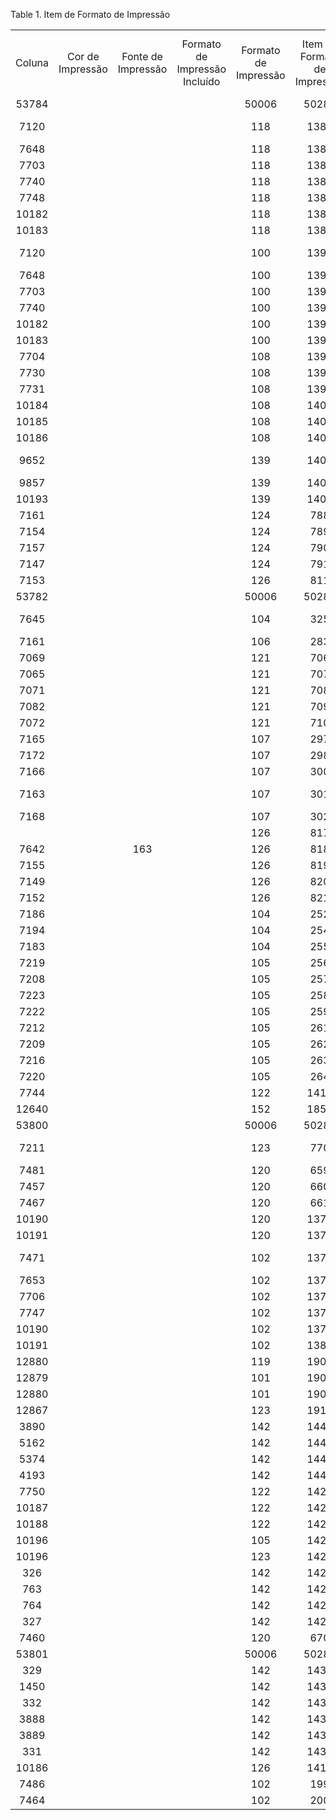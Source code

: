 <div id="d47442e1" class="table">

<div class="table-title">

Table 1. Item de Formato de
Impressão

</div>

<div class="table-contents">

|        |                  |                    |                               |                      |                              |         |                  |                         |                 |                      |                |                |                                  |                    |                           |            |             |                     |                          |              |             |                   |                 |                    |                    |               |                |             |                  |          |                  |              |                         |                  |               |                     |                           |                      |                  |               |                |                       |      |                 |                       |                                 |                        |                  |           |                 |                                     |           |          |           |          |
| :----: | :--------------: | :----------------: | :---------------------------: | :------------------: | :--------------------------: | :-----: | :--------------: | :---------------------: | :-------------: | :------------------: | :------------: | :------------: | :------------------------------: | :----------------: | :-----------------------: | :--------: | :---------: | :-----------------: | :----------------------: | :----------: | :---------: | :---------------: | :-------------: | :----------------: | :----------------: | :-----------: | :------------: | :---------: | :--------------: | :------: | :--------------: | :----------: | :---------------------: | :--------------: | :-----------: | :-----------------: | :-----------------------: | :------------------: | :--------------: | :-----------: | :------------: | :-------------------: | :--: | :-------------: | :-------------------: | :-----------------------------: | :--------------------: | :--------------: | :-------: | :-------------: | :---------------------------------: | :-------: | :------: | :-------: | :------: |
| Coluna | Cor de Impressão | Fonte de Impressão | Formato de Impressão Incluído | Formato de Impressão | Item de Formato de Impressão | Gráfico | Diâmetro do Arco | Tipo de Barra de Código | Coluna em Baixo | Alinhamento de Campo | Formato Padrão | Imagem Anexada |          URL da Imagem           | Calcular Média (μ) | Mantido Centralizadamente | Contar (№) | Descendente | Calcular Desvio (σ) | Formato de Preenchimento | Largura Fixa | Agrupar por | Somente Uma Linha | Campo de Imagem | Obter o Máximo (↑) | Obter o Mínimo (↓) | Próxima Linha | Próxima Página | Ordenar por | Quebra de Página | Impresso | Posição Relativa | Soma Parcial | Ajustar a Posição da NL | Obter a Soma (Σ) | Suprimir Nulo | Suprimir Repetições | Calcular a Variância (σ²) | Alinhamento de Linha | Largura da Linha | Altura Máxima | Largura Máxima |         Nome          | Área | Tipo do Formato |  Texto de Impressão   | Sufixo da Etiqueta de Impressão | Linhas de Soma Parcial | Roteiro (Script) | Seqüência | Tipo de Formato | Número de Classificação do Registro | Posição X | Espaço X | Posição Y | Espaço Y |
| 53784  |                  |                    |                               |        50006         |            50280             |         |        0         |                         |        0        |          L           |                |     false      |                                  |       false        |           true            |   false    |    false    |        false        |          false           |    false     |    false    |       false       |      false      |       false        |       false        |     false     |     false      |    false    |      false       |  false   |       true       |    false     |          false          |      false       |     false     |        false        |           false           |          X           |        1         |       0       |       0        |        Created        |  C   |        F        |        Created        |                                 |           0            |                  |     0     |        N        |                  0                  |     0     |    0     |     0     |    0     |
|  7120  |                  |                    |                               |         118          |             1382             |         |                  |                         |                 |          L           |                |     false      |                                  |       false        |           true            |   false    |    false    |        false        |          false           |    false     |    false    |       false       |      false      |       false        |       false        |     false     |     false      |    false    |      false       |  false   |       true       |    false     |          false          |      false       |     false     |        false        |           false           |          X           |                  |       0       |       0        | Sales Representative  |  C   |        F        |       Sales Rep       |                                 |                        |                  |     0     |                 |                  0                  |     0     |    0     |     0     |    0     |
|  7648  |                  |                    |                               |         118          |             1383             |         |                  |                         |                 |          L           |                |     false      |                                  |       false        |           true            |   false    |    false    |        false        |          false           |    false     |    false    |       false       |      false      |       false        |       false        |     false     |     false      |    false    |      false       |  false   |       true       |    false     |          false          |      false       |     false     |        false        |           false           |          X           |                  |       0       |       0        |   Business Partner    |  C   |        F        |   Business Partner    |                                 |                        |                  |     0     |                 |                  0                  |     0     |    0     |     0     |    0     |
|  7703  |                  |                    |                               |         118          |             1384             |         |                  |                         |                 |          L           |                |     false      |                                  |       false        |           true            |   false    |    false    |        false        |          false           |    false     |    false    |       false       |      false      |       false        |       false        |     false     |     false      |    false    |      false       |  false   |       true       |    false     |          false          |      false       |     false     |        false        |           false           |          X           |                  |       0       |       0        |     Document Type     |  C   |        F        |       Doc Type        |                                 |                        |                  |     0     |                 |                  0                  |     0     |    0     |     0     |    0     |
|  7740  |                  |                    |                               |         118          |             1385             |         |                  |                         |                 |          L           |                |     false      |                                  |       false        |           true            |   false    |    false    |        false        |          false           |    false     |    false    |       false       |      false      |       false        |       false        |     false     |     false      |    false    |      false       |  false   |       true       |    false     |          false          |      false       |     false     |        false        |           false           |          X           |                  |       0       |       0        |       Language        |  C   |        F        |       Language        |                                 |                        |                  |     0     |                 |                  0                  |     0     |    0     |     0     |    0     |
|  7748  |                  |                    |                               |         118          |             1386             |         |                  |                         |                 |          L           |                |     false      |                                  |       false        |           true            |   false    |    false    |        false        |          false           |    false     |    false    |       false       |      false      |       false        |       false        |     false     |     false      |    false    |      false       |  false   |       true       |    false     |          false          |      false       |     false     |        false        |           false           |          X           |                  |       0       |       0        |        Tax ID         |  C   |        F        |        Tax ID         |                                 |                        |                  |     0     |                 |                  0                  |     0     |    0     |     0     |    0     |
| 10182  |                  |                    |                               |         118          |             1388             |         |                  |                         |                 |          L           |                |     false      |                                  |       false        |           true            |   false    |    false    |        false        |          false           |    false     |    false    |       false       |      false      |       false        |       false        |     false     |     false      |    false    |      false       |  false   |       true       |    false     |          false          |      false       |     false     |        false        |           false           |          X           |                  |       0       |       0        |       NAICS/SIC       |  C   |        F        |       NAICS/SIC       |                                 |                        |                  |     0     |                 |                  0                  |     0     |    0     |     0     |    0     |
| 10183  |                  |                    |                               |         118          |             1389             |         |                  |                         |                 |          L           |                |     false      |                                  |       false        |           true            |   false    |    false    |        false        |          false           |    false     |    false    |       false       |      false      |       false        |       false        |     false     |     false      |    false    |      false       |  false   |       true       |    false     |          false          |      false       |     false     |        false        |           false           |          X           |                  |       0       |       0        |    Partner Tax ID     |  C   |        F        |       BP Tax TD       |                                 |                        |                  |     0     |                 |                  0                  |     0     |    0     |     0     |    0     |
|  7120  |                  |                    |                               |         100          |             1390             |         |                  |                         |                 |          L           |                |     false      |                                  |       false        |           true            |   false    |    false    |        false        |          false           |    false     |    false    |       false       |      false      |       false        |       false        |     false     |     false      |    false    |      false       |  false   |       true       |    false     |          false          |      false       |     false     |        false        |           false           |          X           |                  |       0       |       0        | Sales Representative  |  C   |        F        |       Sales Rep       |                                 |                        |                  |     0     |                 |                  0                  |     0     |    0     |     0     |    0     |
|  7648  |                  |                    |                               |         100          |             1391             |         |                  |                         |                 |          L           |                |     false      |                                  |       false        |           true            |   false    |    false    |        false        |          false           |    false     |    false    |       false       |      false      |       false        |       false        |     false     |     false      |    false    |      false       |  false   |       true       |    false     |          false          |      false       |     false     |        false        |           false           |          X           |                  |       0       |       0        |   Business Partner    |  C   |        F        |   Business Partner    |                                 |                        |                  |     0     |                 |                  0                  |     0     |    0     |     0     |    0     |
|  7703  |                  |                    |                               |         100          |             1392             |         |                  |                         |                 |          L           |                |     false      |                                  |       false        |           true            |   false    |    false    |        false        |          false           |    false     |    false    |       false       |      false      |       false        |       false        |     false     |     false      |    false    |      false       |  false   |       true       |    false     |          false          |      false       |     false     |        false        |           false           |          X           |                  |       0       |       0        |     Document Type     |  C   |        F        |       Doc Type        |                                 |                        |                  |     0     |                 |                  0                  |     0     |    0     |     0     |    0     |
|  7740  |                  |                    |                               |         100          |             1393             |         |                  |                         |                 |          L           |                |     false      |                                  |       false        |           true            |   false    |    false    |        false        |          false           |    false     |    false    |       false       |      false      |       false        |       false        |     false     |     false      |    false    |      false       |  false   |       true       |    false     |          false          |      false       |     false     |        false        |           false           |          X           |                  |       0       |       0        |       Language        |  C   |        F        |       Language        |                                 |                        |                  |     0     |                 |                  0                  |     0     |    0     |     0     |    0     |
| 10182  |                  |                    |                               |         100          |             1395             |         |                  |                         |                 |          L           |                |     false      |                                  |       false        |           true            |   false    |    false    |        false        |          false           |    false     |    false    |       false       |      false      |       false        |       false        |     false     |     false      |    false    |      false       |  false   |       true       |    false     |          false          |      false       |     false     |        false        |           false           |          X           |                  |       0       |       0        |       NAICS/SIC       |  C   |        F        |       NAICS/SIC       |                                 |                        |                  |     0     |                 |                  0                  |     0     |    0     |     0     |    0     |
| 10183  |                  |                    |                               |         100          |             1396             |         |                  |                         |                 |          L           |                |     false      |                                  |       false        |           true            |   false    |    false    |        false        |          false           |    false     |    false    |       false       |      false      |       false        |       false        |     false     |     false      |    false    |      false       |  false   |       true       |    false     |          false          |      false       |     false     |        false        |           false           |          X           |                  |       0       |       0        |    Partner Tax ID     |  C   |        F        |       BP Tax TD       |                                 |                        |                  |     0     |                 |                  0                  |     0     |    0     |     0     |    0     |
|  7704  |                  |                    |                               |         108          |             1397             |         |                  |                         |                 |          L           |                |     false      |                                  |       false        |           true            |   false    |    false    |        false        |          false           |    false     |    false    |       false       |      false      |       false        |       false        |     false     |     false      |    false    |      false       |  false   |       true       |    false     |          false          |      false       |     false     |        false        |           false           |          X           |                  |       0       |       0        |     Document Type     |  C   |        F        |       Doc Type        |                                 |                        |                  |     0     |                 |                  0                  |     0     |    0     |     0     |    0     |
|  7730  |                  |                    |                               |         108          |             1398             |         |                  |                         |                 |          L           |                |     false      |                                  |       false        |           true            |   false    |    false    |        false        |          false           |    false     |    false    |       false       |      false      |       false        |       false        |     false     |     false      |    false    |      false       |  false   |       true       |    false     |          false          |      false       |     false     |        false        |           false           |          X           |                  |       0       |       0        |     Payment Rule      |  C   |        F        |     Payment Rule      |                                 |                        |                  |     0     |                 |                  0                  |     0     |    0     |     0     |    0     |
|  7731  |                  |                    |                               |         108          |             1399             |         |                  |                         |                 |          L           |                |     false      |                                  |       false        |           true            |   false    |    false    |        false        |          false           |    false     |    false    |       false       |      false      |       false        |       false        |     false     |     false      |    false    |      false       |  false   |       true       |    false     |          false          |      false       |     false     |        false        |           false           |          X           |                  |       0       |       0        |      Document No      |  C   |        F        |      Document No      |                                 |                        |                  |     0     |                 |                  0                  |     0     |    0     |     0     |    0     |
| 10184  |                  |                    |                               |         108          |             1401             |         |                  |                         |                 |          L           |                |     false      |                                  |       false        |           true            |   false    |    false    |        false        |          false           |    false     |    false    |       false       |      false      |       false        |       false        |     false     |     false      |    false    |      false       |  false   |       true       |    false     |          false          |      false       |     false     |        false        |           false           |          X           |                  |       0       |       0        |    Partner Tax ID     |  C   |        F        |       BP Tax TD       |                                 |                        |                  |     0     |                 |                  0                  |     0     |    0     |     0     |    0     |
| 10185  |                  |                    |                               |         108          |             1402             |         |                  |                         |                 |          L           |                |     false      |                                  |       false        |           true            |   false    |    false    |        false        |          false           |    false     |    false    |       false       |      false      |       false        |       false        |     false     |     false      |    false    |      false       |  false   |       true       |    false     |          false          |      false       |     false     |        false        |           false           |          X           |                  |       0       |       0        |        D-U-N-S        |  C   |        F        |        D-U-N-S        |                                 |                        |                  |     0     |                 |                  0                  |     0     |    0     |     0     |    0     |
| 10186  |                  |                    |                               |         108          |             1403             |         |                  |                         |                 |          L           |                |     false      |                                  |       false        |           true            |   false    |    false    |        false        |          false           |    false     |    false    |       false       |      false      |       false        |       false        |     false     |     false      |    false    |      false       |  false   |       true       |    false     |          false          |      false       |     false     |        false        |           false           |          X           |                  |       0       |       0        |       NAICS/SIC       |  C   |        F        |       NAICS/SIC       |                                 |                        |                  |     0     |                 |                  0                  |     0     |    0     |     0     |    0     |
|  9652  |                  |                    |                               |         139          |             1404             |         |                  |                         |                 |          L           |                |     false      |                                  |       false        |           true            |   false    |    false    |        false        |          false           |    false     |    false    |       false       |      false      |       false        |       false        |     false     |     false      |    false    |      false       |  false   |       true       |    false     |          false          |      false       |     false     |        false        |           false           |          X           |                  |       0       |       0        | Sales Representative  |  C   |        F        |       Sales Rep       |                                 |                        |                  |     0     |                 |                  0                  |     0     |    0     |     0     |    0     |
|  9857  |                  |                    |                               |         139          |             1405             |         |                  |                         |                 |          L           |                |     false      |                                  |       false        |           true            |   false    |    false    |        false        |          false           |    false     |    false    |       false       |      false      |       false        |       false        |     false     |     false      |    false    |      false       |  false   |       true       |    false     |          false          |      false       |     false     |        false        |           false           |          X           |                  |       0       |       0        |   Project Category    |  C   |        F        |   Project Category    |                                 |                        |                  |     0     |                 |                  0                  |     0     |    0     |     0     |    0     |
| 10193  |                  |                    |                               |         139          |             1406             |         |                  |                         |                 |          L           |                |     false      |                                  |       false        |           true            |   false    |    false    |        false        |          false           |    false     |    false    |       false       |      false      |       false        |       false        |     false     |     false      |    false    |      false       |  false   |       true       |    false     |          false          |      false       |     false     |        false        |           false           |          X           |                  |       0       |       0        |        D-U-N-S        |  C   |        F        |        D-U-N-S        |                                 |                        |                  |     0     |                 |                  0                  |     0     |    0     |     0     |    0     |
|  7161  |                  |                    |                               |         124          |             788              |         |                  |                         |                 |          L           |                |     false      |                                  |       false        |           true            |   false    |    false    |        false        |          false           |    false     |    false    |       false       |      false      |       false        |       false        |     false     |     false      |    false    |      false       |  false   |       true       |    false     |          false          |      false       |     false     |        false        |           false           |          X           |                  |       0       |       0        |     Organization      |  C   |        F        |     Organization      |                                 |                        |                  |     0     |                 |                  0                  |     0     |    0     |     0     |    0     |
|  7154  |                  |                    |                               |         124          |             789              |         |                  |                         |                 |          T           |                |     false      |                                  |       false        |           true            |   false    |    false    |        false        |          false           |    false     |    false    |       false       |      false      |       false        |       false        |     false     |     false      |    false    |      false       |  false   |       true       |    false     |          false          |      false       |     false     |        false        |           false           |          X           |                  |       0       |       0        |       Quantity        |  C   |        F        |          Qty          |                                 |                        |                  |     0     |                 |                  0                  |     0     |    0     |     0     |    0     |
|  7157  |                  |                    |                               |         124          |             790              |         |                  |                         |                 |          L           |                |     false      |                                  |       false        |           true            |   false    |    false    |        false        |          false           |    false     |    false    |       false       |      false      |       false        |       false        |     false     |     false      |    false    |      false       |   true   |      false       |    false     |          false          |      false       |     false     |        false        |           false           |          X           |                  |       0       |       0        |     Payment date      |  C   |        F        |                       |                                 |                        |                  |    10     |                 |                  0                  |    470    |    0     |    20     |    0     |
|  7147  |                  |                    |                               |         124          |             791              |         |                  |                         |                 |          L           |                |     false      |                                  |       false        |           true            |   false    |    false    |        false        |          false           |    false     |    false    |       false       |      false      |       false        |       false        |     false     |     false      |    true     |      false       |   true   |      false       |    false     |          false          |      false       |     false     |        false        |           false           |          X           |                  |       0       |       0        |   Business Partner    |  C   |        F        |                       |                                 |                        |                  |    20     |                 |                 10                  |    50     |    0     |    50     |    0     |
|  7153  |                  |                    |                               |         126          |             811              |         |                  |                         |                 |          T           |                |     false      |                                  |       false        |           true            |   false    |    false    |        false        |          false           |    false     |    false    |       false       |      false      |       false        |       false        |     false     |     false      |    false    |      false       |  false   |       true       |    false     |          false          |      false       |     false     |        false        |           false           |          X           |                  |       0       |       0        |     Amt in Words      |  C   |        F        |     Amt in Words      |                                 |                        |                  |     0     |                 |                  0                  |     0     |    0     |     0     |    0     |
| 53782  |                  |                    |                               |        50006         |            50281             |         |        0         |                         |        0        |          L           |                |     false      |                                  |       false        |           true            |   false    |    false    |        false        |          false           |    false     |    false    |       false       |      false      |       false        |       false        |     false     |     false      |    false    |      false       |  false   |       true       |    false     |          false          |      false       |     false     |        false        |           false           |          X           |        1         |       0       |       0        |     Organization      |  C   |        F        |     Organization      |                                 |           0            |                  |     0     |        N        |                  0                  |     0     |    0     |     0     |    0     |
|  7645  |                  |                    |                               |         104          |             325              |         |                  |                         |        0        |          D           |                |     false      |                                  |       false        |           true            |   false    |    false    |        false        |          false           |    false     |    false    |       true        |      false      |       false        |       false        |     true      |     false      |    false    |      false       |  false   |       true       |    false     |          false          |      false       |     false     |        false        |           false           |          X           |                  |       0       |       0        |   Warehouse Address   |  C   |        F        |                       |                                 |                        |                  |     0     |                 |                  0                  |     0     |    0     |     0     |    0     |
|  7161  |                  |                    |                               |         106          |             283              |         |                  |                         |                 |          L           |                |     false      |                                  |       false        |           true            |   false    |    false    |        false        |          false           |    false     |    false    |       false       |      false      |       false        |       false        |     false     |     false      |    false    |      false       |  false   |       true       |    false     |          false          |      false       |     false     |        false        |           false           |          X           |                  |       0       |       0        |     Organization      |  C   |        F        |     Organization      |                                 |                        |                  |     0     |                 |                  0                  |     0     |    0     |     0     |    0     |
|  7069  |                  |                    |                               |         121          |             706              |         |                  |                         |                 |          L           |                |     false      |                                  |       false        |           true            |   false    |    false    |        false        |          false           |    false     |    false    |       false       |      false      |       false        |       false        |     false     |     false      |    false    |      false       |  false   |       true       |    false     |          false          |      false       |     false     |        false        |           false           |          X           |                  |       0       |       0        |      Created By       |  C   |        F        |      Created By       |                                 |                        |                  |     0     |                 |                  0                  |     0     |    0     |     0     |    0     |
|  7065  |                  |                    |                               |         121          |             707              |         |                  |                         |                 |          L           |                |     false      |                                  |       false        |           true            |   false    |    false    |        false        |          false           |    false     |    false    |       false       |      false      |       false        |       false        |     false     |     false      |    false    |      false       |  false   |       true       |    false     |          false          |      false       |     false     |        false        |           false           |          X           |                  |       0       |       0        |        Created        |  C   |        F        |        Created        |                                 |                        |                  |     0     |                 |                  0                  |     0     |    0     |     0     |    0     |
|  7071  |                  |                    |                               |         121          |             708              |         |                  |                         |                 |          L           |                |     false      |                                  |       false        |           true            |   false    |    false    |        false        |          false           |    false     |    false    |       false       |      false      |       false        |       false        |     false     |     false      |    false    |      false       |  false   |       true       |    false     |          false          |      false       |     false     |        false        |           false           |          X           |                  |       0       |       0        |        Invoice        |  C   |        F        |        Invoice        |                                 |                        |                  |     0     |                 |                  0                  |     0     |    0     |     0     |    0     |
|  7082  |                  |                    |                               |         121          |             709              |         |                  |                         |                 |          L           |                |     false      |                                  |       false        |           true            |   false    |    false    |        false        |          false           |    false     |    false    |       false       |      false      |       false        |       false        |     false     |     false      |    false    |      false       |  false   |       true       |    false     |          false          |      false       |     false     |        false        |           false           |          X           |                  |       0       |       0        |     Invoice Line      |  C   |        F        |     Invoice Line      |                                 |                        |                  |     0     |                 |                  0                  |     0     |    0     |     0     |    0     |
|  7072  |                  |                    |                               |         121          |             710              |         |                  |                         |                 |          T           |                |     false      |                                  |       false        |           true            |   false    |    false    |        false        |          false           |    false     |    false    |       false       |      false      |       false        |       false        |     false     |     false      |    true     |      false       |  false   |       true       |    false     |          false          |      false       |     false     |        false        |           false           |          X           |                  |       0       |       0        |        Line No        |  C   |        F        |        Line No        |                                 |                        |                  |     0     |                 |                 10                  |     0     |    0     |     0     |    0     |
|  7165  |                  |                    |                               |         107          |             297              |         |                  |                         |                 |          T           |                |     false      |                                  |       false        |           true            |   false    |    false    |        false        |          false           |    false     |    false    |       false       |      false      |       false        |       false        |     false     |     false      |    true     |      false       |  false   |       true       |    false     |          false          |      false       |     false     |        false        |           false           |          X           |                  |       0       |       0        |        Line No        |  C   |        F        |        Line No        |                                 |                        |                  |     0     |                 |                 10                  |     0     |    0     |     0     |    0     |
|  7172  |                  |                    |                               |         107          |             298              |         |                  |                         |                 |          L           |                |     false      |                                  |       false        |           true            |   false    |    false    |        false        |          false           |    false     |    false    |       false       |      false      |       false        |       false        |     false     |     false      |    false    |      false       |  false   |       true       |    false     |          false          |      false       |     false     |        false        |           false           |          X           |                  |       0       |       0        |     Organization      |  C   |        F        |     Organization      |                                 |                        |                  |     0     |                 |                  0                  |     0     |    0     |     0     |    0     |
|  7166  |                  |                    |                               |         107          |             300              |         |                  |                         |                 |          L           |                |     false      |                                  |       false        |           true            |   false    |    false    |        false        |          false           |    false     |    false    |       false       |      false      |       false        |       false        |     false     |     false      |    false    |      false       |  false   |       true       |    false     |          false          |      false       |     false     |        false        |           false           |          X           |                  |       0       |       0        |     Payment Rule      |  C   |        F        |     Payment Rule      |                                 |                        |                  |     0     |                 |                  0                  |     0     |    0     |     0     |    0     |
|  7163  |                  |                    |                               |         107          |             301              |         |                  |                         |                 |          L           |                |     false      |                                  |       false        |           true            |   false    |    false    |        false        |          false           |    false     |    false    |       false       |      false      |       false        |       false        |     false     |     false      |    false    |      false       |  false   |       true       |    false     |          false          |      false       |     false     |        false        |           false           |          X           |                  |       0       |       0        |   Payment Selection   |  C   |        F        |   Payment Selection   |                                 |                        |                  |     0     |                 |                  0                  |     0     |    0     |     0     |    0     |
|  7168  |                  |                    |                               |         107          |             302              |         |                  |                         |                 |          T           |                |     false      |                                  |       false        |           true            |   false    |    false    |        false        |          false           |    false     |    false    |       false       |      false      |       false        |       false        |     false     |     false      |    false    |      false       |   true   |       true       |    false     |          false          |       true       |     false     |        false        |           false           |          X           |                  |       0       |       0        |    Payment amount     |  C   |        F        |        Payment        |                                 |                        |                  |    40     |                 |                  0                  |     0     |    0     |     0     |    0     |
|        |                  |                    |                               |         126          |             817              |         |                  |                         |        0        |          D           |                |     false      | org/compiere/images/C10030HR.png |       false        |           true            |   false    |    false    |        false        |          false           |    false     |    false    |       true        |      false      |       false        |       false        |     false     |     false      |    false    |      false       |   true   |       true       |    false     |          false          |      false       |     false     |        false        |           false           |          X           |                  |      30       |      100       |         Logo          |  H   |        I        |                       |                                 |                        |                  |    10     |                 |                  0                  |     0     |    0     |     0     |    0     |
|  7642  |                  |        163         |                               |         126          |             818              |         |                  |                         |        0        |          D           |                |     false      |                                  |       false        |           true            |   false    |    false    |        false        |          false           |    false     |    false    |       true        |      false      |       false        |       false        |     true      |     false      |    false    |      false       |   true   |       true       |    false     |          false          |      false       |     false     |        false        |           false           |          X           |                  |       0       |       0        |     Org Location      |  H   |        F        |                       |                                 |                        |                  |    20     |                 |                  0                  |     0     |    0     |     0     |    0     |
|  7155  |                  |                    |                               |         126          |             819              |         |                  |                         |                 |          L           |                |     false      |                                  |       false        |           true            |   false    |    false    |        false        |          false           |    false     |    false    |       false       |      false      |       false        |       false        |     false     |     false      |    false    |      false       |   true   |      false       |    false     |          true           |      false       |     true      |        false        |           false           |          X           |                  |       0       |       0        |      BP Greeting      |  H   |        F        |                       |                                 |                        |                  |    30     |                 |                  0                  |    20     |    0     |    100    |    0     |
|  7149  |                  |                    |                               |         126          |             820              |         |                  |                         |                 |          L           |                |     false      |                                  |       false        |           true            |   false    |    false    |        false        |          false           |    false     |    false    |       false       |      false      |       false        |       false        |     true      |     false      |    false    |      false       |   true   |       true       |    false     |          false          |      false       |     true      |        false        |           false           |          X           |                  |       0       |       0        |         Name          |  H   |        F        |                       |                                 |                        |                  |    40     |                 |                  0                  |     0     |    0     |     0     |    0     |
|  7152  |                  |                    |                               |         126          |             821              |         |                  |                         |                 |          L           |                |     false      |                                  |       false        |           true            |   false    |    false    |        false        |          false           |    false     |    false    |       false       |      false      |       false        |       false        |     true      |     false      |    false    |      false       |   true   |       true       |    false     |          false          |      false       |     true      |        false        |           false           |          X           |                  |       0       |       0        |        Name 2         |  H   |        F        |                       |                                 |                        |                  |    50     |                 |                  0                  |     0     |    0     |     0     |    0     |
|  7186  |                  |                    |                               |         104          |             252              |         |                  |                         |                 |          L           |                |     false      |                                  |       false        |           true            |   false    |    false    |        false        |          false           |    false     |    false    |       false       |      false      |       false        |       false        |     false     |     false      |    false    |      false       |  false   |       true       |    false     |          false          |      false       |     false     |        false        |           false           |          X           |                  |       0       |       0        |        Shipper        |  C   |        F        |        Shipper        |                                 |                        |                  |     0     |                 |                  0                  |     0     |    0     |     0     |    0     |
|  7194  |                  |                    |                               |         104          |             254              |         |                  |                         |                 |          L           |                |     false      |                                  |       false        |           true            |   false    |    false    |        false        |          false           |    false     |    false    |       false       |      false      |       false        |       false        |     false     |     false      |    false    |      false       |  false   |       true       |    false     |          false          |      false       |     false     |        false        |           false           |          X           |                  |       0       |       0        |        Updated        |  C   |        F        |        Updated        |                                 |                        |                  |     0     |                 |                  0                  |     0     |    0     |     0     |    0     |
|  7183  |                  |                    |                               |         104          |             255              |         |                  |                         |                 |          L           |                |     false      |                                  |       false        |           true            |   false    |    false    |        false        |          false           |    false     |    false    |       false       |      false      |       false        |       false        |     false     |     false      |    false    |      false       |  false   |       true       |    false     |          false          |      false       |     false     |        false        |           false           |          X           |                  |       0       |       0        |      Updated By       |  C   |        F        |      Updated By       |                                 |                        |                  |     0     |                 |                  0                  |     0     |    0     |     0     |    0     |
|  7219  |                  |                    |                               |         105          |             256              |         |                  |                         |                 |          L           |                |     false      |                                  |       false        |           true            |   false    |    false    |        false        |          false           |    false     |    false    |       false       |      false      |       false        |       false        |     false     |     false      |    false    |      false       |  false   |       true       |    false     |          false          |      false       |     false     |        false        |           false           |          X           |                  |       0       |       0        |        Active         |  C   |        F        |        Active         |                                 |                        |                  |     0     |                 |                  0                  |     0     |    0     |     0     |    0     |
|  7208  |                  |                    |                               |         105          |             257              |         |                  |                         |                 |          L           |                |     false      |                                  |       false        |           true            |   false    |    false    |        false        |          false           |    false     |    false    |       false       |      false      |       false        |       false        |     false     |     false      |    false    |      false       |  false   |       true       |    false     |          false          |      false       |     false     |        false        |           false           |          X           |                  |       0       |       0        |        Client         |  C   |        F        |        Client         |                                 |                        |                  |     0     |                 |                  0                  |     0     |    0     |     0     |    0     |
|  7223  |                  |                    |                               |         105          |             258              |         |                  |                         |                 |          L           |                |     false      |                                  |       false        |           true            |   false    |    false    |        false        |          false           |    false     |    false    |       false       |      false      |       false        |       false        |     false     |     false      |    false    |      false       |  false   |       true       |    false     |          false          |      false       |     false     |        false        |           false           |          X           |                  |       0       |       0        |        Created        |  C   |        F        |        Created        |                                 |                        |                  |     0     |                 |                  0                  |     0     |    0     |     0     |    0     |
|  7222  |                  |                    |                               |         105          |             259              |         |                  |                         |                 |          L           |                |     false      |                                  |       false        |           true            |   false    |    false    |        false        |          false           |    false     |    false    |       false       |      false      |       false        |       false        |     false     |     false      |    false    |      false       |  false   |       true       |    false     |          false          |      false       |     false     |        false        |           false           |          X           |                  |       0       |       0        |      Created By       |  C   |        F        |      Created By       |                                 |                        |                  |     0     |                 |                  0                  |     0     |    0     |     0     |    0     |
|  7212  |                  |                    |                               |         105          |             261              |         |                  |                         |        3        |          L           |                |     false      |                                  |       false        |           true            |   false    |    false    |        false        |          false           |    false     |    false    |       false       |      false      |       false        |       false        |     true      |     false      |    false    |      false       |   true   |       true       |    false     |          false          |      false       |     true      |        false        |           false           |          X           |                  |       0       |       0        |     Document Note     |  C   |        F        |       Doc Note        |                                 |                        |                  |    60     |                 |                  0                  |     0     |    0     |     0     |    0     |
|  7209  |                  |                    |                               |         105          |             262              |         |                  |                         |                 |          T           |                |     false      |                                  |       false        |           true            |   false    |    false    |        false        |          false           |    false     |    false    |       false       |      false      |       false        |       false        |     false     |     false      |    true     |      false       |  false   |       true       |    false     |          false          |      false       |     false     |        false        |           false           |          X           |                  |       0       |       0        |        Line No        |  C   |        F        |        Line No        |                                 |                        |                  |     0     |                 |                 10                  |     0     |    0     |     0     |    0     |
|  7216  |                  |                    |                               |         105          |             263              |         |                  |                         |                 |          L           |                |     false      |                                  |       false        |           true            |   false    |    false    |        false        |          false           |    false     |    false    |       false       |      false      |       false        |       false        |     false     |     false      |    false    |      false       |  false   |       true       |    false     |          false          |      false       |     false     |        false        |           false           |          X           |                  |       0       |       0        |        Locator        |  C   |        F        |        Locator        |                                 |                        |                  |     0     |                 |                  0                  |     0     |    0     |     0     |    0     |
|  7220  |                  |                    |                               |         105          |             264              |         |                  |                         |                 |          L           |                |     false      |                                  |       false        |           true            |   false    |    false    |        false        |          false           |    false     |    false    |       false       |      false      |       false        |       false        |     false     |     false      |    false    |      false       |  false   |       true       |    false     |          false          |      false       |     false     |        false        |           false           |          X           |                  |       0       |       0        |        Lot No         |  C   |        F        |          Lot          |                                 |                        |                  |     0     |                 |                  0                  |     0     |    0     |     0     |    0     |
|  7744  |                  |                    |                               |         122          |             1419             |         |                  |                         |                 |          L           |                |     false      |                                  |       false        |           true            |   false    |    false    |        false        |          false           |    false     |    false    |       false       |      false      |       false        |       false        |     false     |     false      |    false    |      false       |  false   |       true       |    false     |          false          |      false       |     false     |        false        |           false           |          X           |                  |       0       |       0        |       Language        |  C   |        F        |       Language        |                                 |                        |                  |     0     |                 |                  0                  |     0     |    0     |     0     |    0     |
| 12640  |                  |                    |                               |         152          |             1850             |         |                  |                         |                 |          L           |                |     false      |                                  |       false        |           true            |   false    |    false    |        false        |          false           |    false     |    false    |       false       |      false      |       false        |       false        |     false     |     false      |    false    |      false       |  false   |       true       |    false     |          false          |      false       |     false     |        false        |           false           |          X           |                  |       0       |       0        |        Charge         |  C   |        F        |        Charge         |                                 |                        |                  |     0     |                 |                  0                  |     0     |    0     |     0     |    0     |
| 53800  |                  |                    |                               |        50006         |            50282             |         |        0         |                         |        0        |          L           |                |     false      |                                  |       false        |           true            |   false    |    false    |        false        |          false           |    false     |    false    |       false       |      false      |       false        |       false        |     false     |     false      |    false    |      false       |  false   |       true       |    false     |          false          |      false       |     false     |        false        |           false           |          X           |        1         |       0       |       0        |        Updated        |  C   |        F        |        Updated        |                                 |           0            |                  |     0     |        N        |                  0                  |     0     |    0     |     0     |    0     |
|  7211  |                  |                    |                               |         123          |             770              |         |                  |                         |                 |          L           |                |     false      |                                  |       false        |           true            |   false    |    false    |        false        |          false           |    false     |    false    |       false       |      false      |       false        |       false        |     false     |     false      |    false    |      false       |  false   |       true       |    false     |          false          |      false       |     false     |        false        |           false           |          X           |                  |       0       |       0        | Shipment/Receipt Line |  C   |        F        | Shipment/Receipt Line |                                 |                        |                  |     0     |                 |                  0                  |     0     |    0     |     0     |    0     |
|  7481  |                  |                    |                               |         120          |             659              |         |                  |                         |                 |          L           |                |     false      |                                  |       false        |           true            |   false    |    false    |        false        |          false           |    false     |    false    |       false       |      false      |       false        |       false        |     false     |     false      |    false    |      false       |  false   |       true       |    false     |          false          |      false       |     false     |        false        |           false           |          X           |                  |       0       |       0        |        Charge         |  C   |        F        |        Charge         |                                 |                        |                  |     0     |                 |                  0                  |     0     |    0     |     0     |    0     |
|  7457  |                  |                    |                               |         120          |             660              |         |                  |                         |                 |          T           |                |     false      |                                  |       false        |           true            |   false    |    false    |        false        |          false           |    false     |    false    |       false       |      false      |       false        |       false        |     false     |     false      |    false    |      false       |  false   |       true       |    false     |          false          |      false       |     false     |        false        |           false           |          X           |                  |       0       |       0        |     Charge amount     |  C   |        F        |      Charge Amt       |                                 |                        |                  |     0     |                 |                  0                  |     0     |    0     |     0     |    0     |
|  7467  |                  |                    |                               |         120          |             661              |         |                  |                         |                 |          L           |                |     false      |                                  |       false        |           true            |   false    |    false    |        false        |          false           |    false     |    false    |       false       |      false      |       false        |       false        |     false     |     false      |    false    |      false       |  false   |       true       |    false     |          false          |      false       |     false     |        false        |           false           |          X           |                  |       0       |       0        |       Campaign        |  C   |        F        |       Campaign        |                                 |                        |                  |     0     |                 |                  0                  |     0     |    0     |     0     |    0     |
| 10190  |                  |                    |                               |         120          |             1372             |         |                  |                         |                 |          L           |                |     false      |                                  |       false        |           true            |   false    |    false    |        false        |          false           |    false     |    false    |       false       |      false      |       false        |       false        |     false     |     false      |    false    |      false       |  false   |       true       |    false     |          false          |      false       |     false     |        false        |           false           |          X           |                  |       0       |       0        |       NAICS/SIC       |  C   |        F        |       NAICS/SIC       |                                 |                        |                  |     0     |                 |                  0                  |     0     |    0     |     0     |    0     |
| 10191  |                  |                    |                               |         120          |             1373             |         |                  |                         |                 |          L           |                |     false      |                                  |       false        |           true            |   false    |    false    |        false        |          false           |    false     |    false    |       false       |      false      |       false        |       false        |     false     |     false      |    false    |      false       |  false   |       true       |    false     |          false          |      false       |     false     |        false        |           false           |          X           |                  |       0       |       0        |        D-U-N-S        |  C   |        F        |        D-U-N-S        |                                 |                        |                  |     0     |                 |                  0                  |     0     |    0     |     0     |    0     |
|  7471  |                  |                    |                               |         102          |             1375             |         |                  |                         |                 |          L           |                |     false      |                                  |       false        |           true            |   false    |    false    |        false        |          false           |    false     |    false    |       false       |      false      |       false        |       false        |     false     |     false      |    false    |      false       |  false   |       true       |    false     |          false          |      false       |     false     |        false        |           false           |          X           |                  |       0       |       0        | Sales Representative  |  C   |        F        |       Sales Rep       |                                 |                        |                  |     0     |                 |                  0                  |     0     |    0     |     0     |    0     |
|  7653  |                  |                    |                               |         102          |             1376             |         |                  |                         |                 |          L           |                |     false      |                                  |       false        |           true            |   false    |    false    |        false        |          false           |    false     |    false    |       false       |      false      |       false        |       false        |     false     |     false      |    false    |      false       |  false   |       true       |    false     |          false          |      false       |     false     |        false        |           false           |          X           |                  |       0       |       0        |   Business Partner    |  C   |        F        |   Business Partner    |                                 |                        |                  |     0     |                 |                  0                  |     0     |    0     |     0     |    0     |
|  7706  |                  |                    |                               |         102          |             1377             |         |                  |                         |                 |          L           |                |     false      |                                  |       false        |           true            |   false    |    false    |        false        |          false           |    false     |    false    |       false       |      false      |       false        |       false        |     false     |     false      |    false    |      false       |  false   |       true       |    false     |          false          |      false       |     false     |        false        |           false           |          X           |                  |       0       |       0        |     Document Type     |  C   |        F        |       Doc Type        |                                 |                        |                  |     0     |                 |                  0                  |     0     |    0     |     0     |    0     |
|  7747  |                  |                    |                               |         102          |             1378             |         |                  |                         |                 |          L           |                |     false      |                                  |       false        |           true            |   false    |    false    |        false        |          false           |    false     |    false    |       false       |      false      |       false        |       false        |     false     |     false      |    false    |      false       |  false   |       true       |    false     |          false          |      false       |     false     |        false        |           false           |          X           |                  |       0       |       0        |       Language        |  C   |        F        |       Language        |                                 |                        |                  |     0     |                 |                  0                  |     0     |    0     |     0     |    0     |
| 10190  |                  |                    |                               |         102          |             1379             |         |                  |                         |                 |          L           |                |     false      |                                  |       false        |           true            |   false    |    false    |        false        |          false           |    false     |    false    |       false       |      false      |       false        |       false        |     false     |     false      |    false    |      false       |  false   |       true       |    false     |          false          |      false       |     false     |        false        |           false           |          X           |                  |       0       |       0        |       NAICS/SIC       |  C   |        F        |       NAICS/SIC       |                                 |                        |                  |     0     |                 |                  0                  |     0     |    0     |     0     |    0     |
| 10191  |                  |                    |                               |         102          |             1380             |         |                  |                         |                 |          L           |                |     false      |                                  |       false        |           true            |   false    |    false    |        false        |          false           |    false     |    false    |       false       |      false      |       false        |       false        |     false     |     false      |    false    |      false       |  false   |       true       |    false     |          false          |      false       |     false     |        false        |           false           |          X           |                  |       0       |       0        |        D-U-N-S        |  C   |        F        |        D-U-N-S        |                                 |                        |                  |     0     |                 |                  0                  |     0     |    0     |     0     |    0     |
| 12880  |                  |                    |                               |         119          |             1907             |         |                  |                         |                 |          T           |                |     false      |                                  |       false        |           true            |   false    |    false    |        false        |          false           |    false     |    false    |       false       |      false      |       false        |       false        |     false     |     false      |    false    |      false       |  false   |       true       |    false     |          false          |      false       |     false     |        false        |           false           |          X           |                  |       0       |       0        |       Quantity        |  C   |        F        |       Quantity        |                                 |                        |                  |     0     |                 |                  0                  |     0     |    0     |     0     |    0     |
| 12879  |                  |                    |                               |         101          |             1908             |         |                  |                         |                 |          T           |                |     false      |                                  |       false        |           true            |   false    |    false    |        false        |          false           |    false     |    false    |       false       |      false      |       false        |       false        |     false     |     false      |    false    |      false       |  false   |       true       |    false     |          false          |      false       |     false     |        false        |           false           |          X           |                  |       0       |       0        |         Price         |  C   |        F        |         Price         |                                 |                        |                  |     0     |                 |                  0                  |     0     |    0     |     0     |    0     |
| 12880  |                  |                    |                               |         101          |             1909             |         |                  |                         |                 |          T           |                |     false      |                                  |       false        |           true            |   false    |    false    |        false        |          false           |    false     |    false    |       false       |      false      |       false        |       false        |     false     |     false      |    false    |      false       |  false   |       true       |    false     |          false          |      false       |     false     |        false        |           false           |          X           |                  |       0       |       0        |       Quantity        |  C   |        F        |       Quantity        |                                 |                        |                  |     0     |                 |                  0                  |     0     |    0     |     0     |    0     |
| 12867  |                  |                    |                               |         123          |             1910             |         |                  |                         |                 |          T           |                |     false      |                                  |       false        |           true            |   false    |    false    |        false        |          false           |    false     |    false    |       false       |      false      |       false        |       false        |     false     |     false      |    false    |      false       |  false   |       true       |    false     |          false          |      false       |     false     |        false        |           false           |          X           |                  |       0       |       0        |       Quantity        |  C   |        F        |       Quantity        |                                 |                        |                  |     0     |                 |                  0                  |     0     |    0     |     0     |    0     |
|  3890  |                  |                    |                               |         142          |             1440             |         |                  |                         |                 |          L           |                |     false      |                                  |       false        |           true            |   false    |    false    |        false        |          false           |    false     |    false    |       false       |      false      |       false        |       false        |     false     |     false      |    false    |      false       |  false   |       true       |    false     |          false          |      false       |     false     |        false        |           false           |          X           |                  |       0       |       0        |        Address        |  C   |        F        |        Address        |                                 |                        |                  |     0     |                 |                  0                  |     0     |    0     |     0     |    0     |
|  5162  |                  |                    |                               |         142          |             1442             |         |                  |                         |                 |          L           |                |     false      |                                  |       false        |           true            |   false    |    false    |        false        |          false           |    false     |    false    |       false       |      false      |       false        |       false        |     false     |     false      |    false    |      false       |  false   |       true       |    false     |          false          |      false       |     false     |        false        |           false           |          X           |                  |       0       |       0        |        Payment        |  C   |        F        |        Payment        |                                 |                        |                  |     0     |                 |                  0                  |     0     |    0     |     0     |    0     |
|  5374  |                  |                    |                               |         142          |             1443             |         |                  |                         |                 |          L           |                |     false      |                                  |       false        |           true            |   false    |    false    |        false        |          false           |    false     |    false    |       false       |      false      |       false        |       false        |     false     |     false      |    false    |      false       |  false   |       true       |    false     |          false          |      false       |     false     |        false        |           false           |          X           |                  |       0       |       0        |        Locator        |  C   |        F        |        Locator        |                                 |                        |                  |     0     |                 |                  0                  |     0     |    0     |     0     |    0     |
|  4193  |                  |                    |                               |         142          |             1444             |         |                  |                         |                 |          L           |                |     false      |                                  |       false        |           true            |   false    |    false    |        false        |          false           |    false     |    false    |       false       |      false      |       false        |       false        |     false     |     false      |    false    |      false       |  false   |       true       |    false     |          false          |      false       |     false     |        false        |           false           |          X           |                  |       0       |       0        |   Business Partner    |  C   |        F        |   Business Partner    |                                 |                        |                  |     0     |                 |                  0                  |     0     |    0     |     0     |    0     |
|  7750  |                  |                    |                               |         122          |             1420             |         |                  |                         |                 |          L           |                |     false      |                                  |       false        |           true            |   false    |    false    |        false        |          false           |    false     |    false    |       false       |      false      |       false        |       false        |     false     |     false      |    false    |      false       |  false   |       true       |    false     |          false          |      false       |     false     |        false        |           false           |          X           |                  |       0       |       0        |        Tax ID         |  C   |        F        |        Tax ID         |                                 |                        |                  |     0     |                 |                  0                  |     0     |    0     |     0     |    0     |
| 10187  |                  |                    |                               |         122          |             1421             |         |                  |                         |                 |          L           |                |     false      |                                  |       false        |           true            |   false    |    false    |        false        |          false           |    false     |    false    |       false       |      false      |       false        |       false        |     false     |     false      |    false    |      false       |  false   |       true       |    false     |          false          |      false       |     false     |        false        |           false           |          X           |                  |       0       |       0        |       NAICS/SIC       |  C   |        F        |       NAICS/SIC       |                                 |                        |                  |     0     |                 |                  0                  |     0     |    0     |     0     |    0     |
| 10188  |                  |                    |                               |         122          |             1422             |         |                  |                         |                 |          L           |                |     false      |                                  |       false        |           true            |   false    |    false    |        false        |          false           |    false     |    false    |       false       |      false      |       false        |       false        |     false     |     false      |    false    |      false       |  false   |       true       |    false     |          false          |      false       |     false     |        false        |           false           |          X           |                  |       0       |       0        |        D-U-N-S        |  C   |        F        |        D-U-N-S        |                                 |                        |                  |     0     |                 |                  0                  |     0     |    0     |     0     |    0     |
| 10196  |                  |                    |                               |         105          |             1424             |         |                  |                         |                 |          T           |                |     false      |                                  |       false        |           true            |   false    |    false    |        false        |          false           |    false     |    false    |       false       |      false      |       false        |       false        |     false     |     false      |    false    |      false       |   true   |       true       |    false     |          false          |      false       |     false     |        false        |           false           |          X           |                  |       0       |       0        |      Backordered      |  C   |        F        |      Backordered      |                                 |                        |                  |    40     |                 |                  0                  |     0     |    0     |     0     |    0     |
| 10196  |                  |                    |                               |         123          |             1425             |         |                  |                         |                 |          T           |                |     false      |                                  |       false        |           true            |   false    |    false    |        false        |          false           |    false     |    false    |       false       |      false      |       false        |       false        |     false     |     false      |    false    |      false       |   true   |       true       |    false     |          false          |      false       |     false     |        false        |           false           |          X           |                  |       0       |       0        |      Backordered      |  C   |        F        |      Backordered      |                                 |                        |                  |    50     |                 |                  0                  |     0     |    0     |     0     |    0     |
|  326   |                  |                    |                               |         142          |             1426             |         |                  |                         |                 |          L           |                |     false      |                                  |       false        |           true            |   false    |    false    |        false        |          false           |    false     |    false    |       false       |      false      |       false        |       false        |     false     |     false      |    true     |      false       |   true   |       true       |    false     |          false          |      false       |     false     |        false        |           false           |          X           |                  |       0       |       0        |         Name          |  C   |        F        |         Name          |                                 |                        |                  |    10     |                 |                  1                  |     0     |    0     |     0     |    0     |
|  763   |                  |                    |                               |         142          |             1427             |         |                  |                         |                 |          L           |                |     false      |                                  |       false        |           true            |   false    |    false    |        false        |          false           |    false     |    false    |       false       |      false      |       false        |       false        |     false     |     false      |    false    |      false       |  false   |       true       |    false     |          false          |      false       |     false     |        false        |           false           |          X           |                  |       0       |       0        |        Client         |  C   |        F        |        Client         |                                 |                        |                  |     0     |                 |                  0                  |     0     |    0     |     0     |    0     |
|  764   |                  |                    |                               |         142          |             1428             |         |                  |                         |                 |          L           |                |     false      |                                  |       false        |           true            |   false    |    false    |        false        |          false           |    false     |    false    |       false       |      false      |       false        |       false        |     false     |     false      |    false    |      false       |  false   |       true       |    false     |          false          |      false       |     false     |        false        |           false           |          X           |                  |       0       |       0        |     Organization      |  C   |        F        |     Organization      |                                 |                        |                  |     0     |                 |                  0                  |     0     |    0     |     0     |    0     |
|  327   |                  |                    |                               |         142          |             1429             |         |                  |                         |                 |          L           |                |     false      |                                  |       false        |           true            |   false    |    false    |        false        |          false           |    false     |    false    |       false       |      false      |       false        |       false        |     false     |     false      |    false    |      false       |  false   |       true       |    false     |          false          |      false       |     false     |        false        |           false           |          X           |                  |       0       |       0        |      Description      |  C   |        F        |      Description      |                                 |                        |                  |     0     |                 |                  0                  |     0     |    0     |     0     |    0     |
|  7460  |                  |                    |                               |         120          |             670              |         |                  |                         |                 |          L           |                |     false      |                                  |       false        |           true            |   false    |    false    |        false        |          false           |    false     |    false    |       false       |      false      |       false        |       false        |     false     |     false      |    false    |      false       |  false   |       true       |    false     |          false          |      false       |     false     |        false        |           false           |          X           |                  |       0       |       0        |      Price List       |  C   |        F        |      Price List       |                                 |                        |                  |     0     |                 |                  0                  |     0     |    0     |     0     |    0     |
| 53801  |                  |                    |                               |        50006         |            50283             |         |        0         |                         |        0        |          L           |                |     false      |                                  |       false        |           true            |   false    |    false    |        false        |          false           |    false     |    false    |       false       |      false      |       false        |       false        |     false     |     false      |    false    |      false       |  false   |       true       |    false     |          false          |      false       |     false     |        false        |           false           |          X           |        1         |       0       |       0        |      Updated By       |  C   |        F        |      Updated By       |                                 |           0            |                  |     0     |        N        |                  0                  |     0     |    0     |     0     |    0     |
|  329   |                  |                    |                               |         142          |             1432             |         |                  |                         |                 |          T           |                |     false      |                                  |        true        |           true            |    true    |    false    |        false        |          false           |    false     |    false    |       false       |      false      |        true        |        true        |     false     |     false      |    false    |      false       |   true   |       true       |    false     |          false          |      false       |     false     |        false        |           false           |          X           |                  |       0       |       0        |        Integer        |  C   |        F        |        Integer        |                                 |                        |                  |    20     |                 |                  0                  |     0     |    0     |     0     |    0     |
|  1450  |                  |                    |                               |         142          |             1434             |         |                  |                         |                 |          L           |                |     false      |                                  |       false        |           true            |   false    |    false    |        false        |          false           |    false     |    false    |       false       |      false      |       false        |       false        |     false     |     false      |    false    |      false       |  false   |       true       |    false     |          false          |      false       |     false     |        false        |           false           |          X           |                  |       0       |       0        |       Currency        |  C   |        F        |       Currency        |                                 |                        |                  |     0     |                 |                  0                  |     0     |    0     |     0     |    0     |
|  332   |                  |                    |                               |         142          |             1435             |         |                  |                         |                 |          T           |                |     false      |                                  |        true        |           true            |    true    |    false    |        false        |          false           |    false     |    false    |       false       |      false      |        true        |        true        |     false     |     false      |    false    |      false       |   true   |       true       |     true     |          false          |       true       |     false     |        false        |           false           |          X           |                  |       0       |       0        |        Amount         |  C   |        F        |          Amt          |                                 |           25           |                  |    40     |                 |                  0                  |     0     |    0     |     0     |    0     |
|  3888  |                  |                    |                               |         142          |             1436             |         |                  |                         |                 |          L           |                |     false      |                                  |       false        |           true            |   false    |    false    |        false        |          false           |    false     |    false    |       false       |      false      |       false        |       false        |     false     |     false      |    false    |      false       |  false   |       true       |    false     |          false          |      false       |     false     |        false        |           false           |          X           |                  |       0       |       0        |          UOM          |  C   |        F        |          UOM          |                                 |                        |                  |     0     |                 |                  0                  |     0     |    0     |     0     |    0     |
|  3889  |                  |                    |                               |         142          |             1437             |         |                  |                         |                 |          T           |                |     false      |                                  |       false        |           true            |   false    |    false    |        false        |          false           |    false     |    false    |       false       |      false      |       false        |       false        |     false     |     false      |    false    |      false       |  false   |       true       |    false     |          false          |      false       |     false     |        false        |           false           |          X           |                  |       0       |       0        |          Qty          |  C   |        F        |          Qty          |                                 |                        |                  |     0     |                 |                  0                  |     0     |    0     |     0     |    0     |
|  331   |                  |                    |                               |         142          |             1438             |         |                  |                         |                 |          L           |                |     false      |                                  |       false        |           true            |   false    |    false    |        false        |          false           |    false     |    false    |       false       |      false      |       false        |       false        |     false     |     false      |    false    |      false       |  false   |       true       |    false     |          false          |      false       |     false     |        false        |           false           |          X           |                  |       0       |       0        |         Date          |  C   |        F        |         Date          |                                 |                        |                  |     0     |                 |                  0                  |     0     |    0     |     0     |    0     |
| 10186  |                  |                    |                               |         126          |             1416             |         |                  |                         |                 |          L           |                |     false      |                                  |       false        |           true            |   false    |    false    |        false        |          false           |    false     |    false    |       false       |      false      |       false        |       false        |     false     |     false      |    false    |      false       |  false   |       true       |    false     |          false          |      false       |     false     |        false        |           false           |          X           |                  |       0       |       0        |       NAICS/SIC       |  C   |        F        |       NAICS/SIC       |                                 |                        |                  |     0     |                 |                  0                  |     0     |    0     |     0     |    0     |
|  7486  |                  |                    |                               |         102          |             199              |         |                  |                         |                 |          L           |                |     false      |                                  |       false        |           true            |   false    |    false    |        false        |          false           |    false     |    false    |       false       |      false      |       false        |       false        |     false     |     false      |    false    |      false       |  false   |       true       |    false     |          false          |      false       |     false     |        false        |           false           |          X           |                  |       0       |       0        |   Sales Transaction   |  C   |        F        |   Sales Transaction   |                                 |                        |                  |     0     |                 |                  0                  |     0     |    0     |     0     |    0     |
|  7464  |                  |                    |                               |         102          |             200              |         |                  |                         |                 |          L           |                |     false      |                                  |       false        |           true            |   false    |    false    |        false        |          false           |    false     |    false    |       false       |      false      |       false        |       false        |     false     |     false      |    false    |      false       |   true   |       true       |    false     |          false          |      false       |     true      |        false        |           false           |          X           |                  |       0       |       0        |         Title         |  H   |        F        |                       |                                 |                        |                  |    70     |                 |                  0                  |     0     |    0     |     0     |    0     |

</div>

</div>
